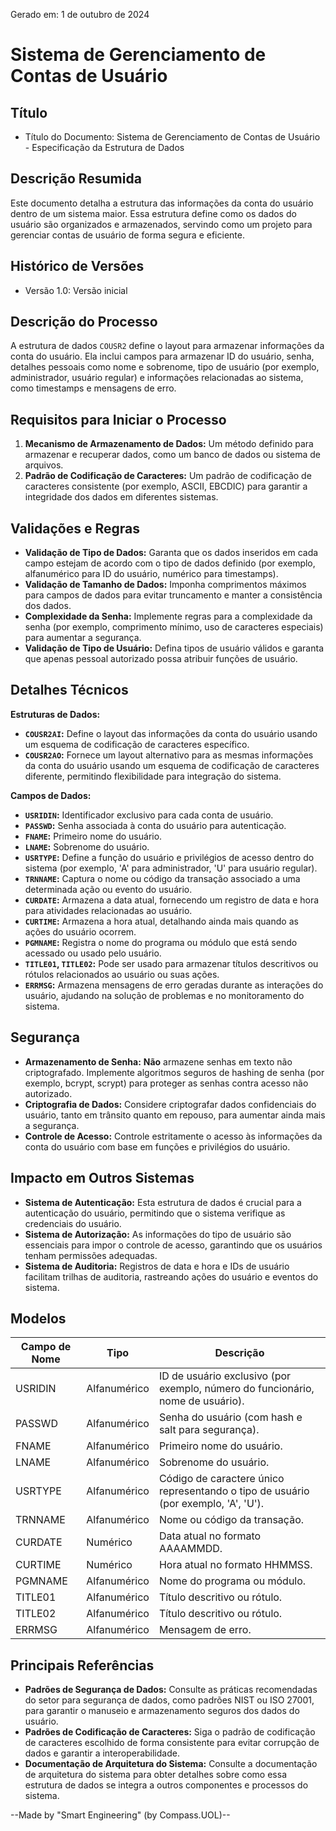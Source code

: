 Gerado em: 1 de outubro de 2024

# Sistema de Gerenciamento de Contas de Usuário

## Título

- Título do Documento: Sistema de Gerenciamento de Contas de Usuário - Especificação da Estrutura de Dados

## Descrição Resumida

Este documento detalha a estrutura das informações da conta do usuário dentro de um sistema maior. Essa estrutura define como os dados do usuário são organizados e armazenados, servindo como um projeto para gerenciar contas de usuário de forma segura e eficiente.

## Histórico de Versões

- Versão 1.0: Versão inicial

## Descrição do Processo

A estrutura de dados `COUSR2` define o layout para armazenar informações da conta do usuário. Ela inclui campos para armazenar ID do usuário, senha, detalhes pessoais como nome e sobrenome, tipo de usuário (por exemplo, administrador, usuário regular) e informações relacionadas ao sistema, como timestamps e mensagens de erro.

## Requisitos para Iniciar o Processo

1. **Mecanismo de Armazenamento de Dados:** Um método definido para armazenar e recuperar dados, como um banco de dados ou sistema de arquivos.
2. **Padrão de Codificação de Caracteres:** Um padrão de codificação de caracteres consistente (por exemplo, ASCII, EBCDIC) para garantir a integridade dos dados em diferentes sistemas.

## Validações e Regras

* **Validação de Tipo de Dados:** Garanta que os dados inseridos em cada campo estejam de acordo com o tipo de dados definido (por exemplo, alfanumérico para ID do usuário, numérico para timestamps).
* **Validação de Tamanho de Dados:** Imponha comprimentos máximos para campos de dados para evitar truncamento e manter a consistência dos dados.
* **Complexidade da Senha:** Implemente regras para a complexidade da senha (por exemplo, comprimento mínimo, uso de caracteres especiais) para aumentar a segurança.
* **Validação de Tipo de Usuário:** Defina tipos de usuário válidos e garanta que apenas pessoal autorizado possa atribuir funções de usuário.

## Detalhes Técnicos

**Estruturas de Dados:**

* **`COUSR2AI`:** Define o layout das informações da conta do usuário usando um esquema de codificação de caracteres específico.
* **`COUSR2AO`:** Fornece um layout alternativo para as mesmas informações da conta do usuário usando um esquema de codificação de caracteres diferente, permitindo flexibilidade para integração do sistema.

**Campos de Dados:**

* **`USRIDIN`:** Identificador exclusivo para cada conta de usuário.
* **`PASSWD`:** Senha associada à conta do usuário para autenticação.
* **`FNAME`:** Primeiro nome do usuário.
* **`LNAME`:** Sobrenome do usuário.
* **`USRTYPE`:** Define a função do usuário e privilégios de acesso dentro do sistema (por exemplo, 'A' para administrador, 'U' para usuário regular).
* **`TRNNAME`:** Captura o nome ou código da transação associado a uma determinada ação ou evento do usuário.
* **`CURDATE`:** Armazena a data atual, fornecendo um registro de data e hora para atividades relacionadas ao usuário.
* **`CURTIME`:** Armazena a hora atual, detalhando ainda mais quando as ações do usuário ocorrem.
* **`PGMNAME`:** Registra o nome do programa ou módulo que está sendo acessado ou usado pelo usuário.
* **`TITLE01`, `TITLE02`:** Pode ser usado para armazenar títulos descritivos ou rótulos relacionados ao usuário ou suas ações.
* **`ERRMSG`:** Armazena mensagens de erro geradas durante as interações do usuário, ajudando na solução de problemas e no monitoramento do sistema.

## Segurança

* **Armazenamento de Senha:** **Não** armazene senhas em texto não criptografado. Implemente algoritmos seguros de hashing de senha (por exemplo, bcrypt, scrypt) para proteger as senhas contra acesso não autorizado.
* **Criptografia de Dados:** Considere criptografar dados confidenciais do usuário, tanto em trânsito quanto em repouso, para aumentar ainda mais a segurança.
* **Controle de Acesso:** Controle estritamente o acesso às informações da conta do usuário com base em funções e privilégios do usuário.

## Impacto em Outros Sistemas

* **Sistema de Autenticação:** Esta estrutura de dados é crucial para a autenticação do usuário, permitindo que o sistema verifique as credenciais do usuário.
* **Sistema de Autorização:** As informações do tipo de usuário são essenciais para impor o controle de acesso, garantindo que os usuários tenham permissões adequadas.
* **Sistema de Auditoria:** Registros de data e hora e IDs de usuário facilitam trilhas de auditoria, rastreando ações do usuário e eventos do sistema.

## Modelos

| Campo de Nome | Tipo | Descrição |
|---|---|---|
| USRIDIN | Alfanumérico | ID de usuário exclusivo (por exemplo, número do funcionário, nome de usuário). |
| PASSWD | Alfanumérico | Senha do usuário (com hash e salt para segurança). |
| FNAME | Alfanumérico | Primeiro nome do usuário. |
| LNAME | Alfanumérico | Sobrenome do usuário. |
| USRTYPE | Alfanumérico | Código de caractere único representando o tipo de usuário (por exemplo, 'A', 'U'). |
| TRNNAME | Alfanumérico | Nome ou código da transação. |
| CURDATE | Numérico | Data atual no formato AAAAMMDD. |
| CURTIME | Numérico | Hora atual no formato HHMMSS. |
| PGMNAME | Alfanumérico | Nome do programa ou módulo. |
| TITLE01 | Alfanumérico | Título descritivo ou rótulo. |
| TITLE02 | Alfanumérico | Título descritivo ou rótulo. |
| ERRMSG | Alfanumérico | Mensagem de erro. |

## Principais Referências

* **Padrões de Segurança de Dados:** Consulte as práticas recomendadas do setor para segurança de dados, como padrões NIST ou ISO 27001, para garantir o manuseio e armazenamento seguros dos dados do usuário.
* **Padrões de Codificação de Caracteres:** Siga o padrão de codificação de caracteres escolhido de forma consistente para evitar corrupção de dados e garantir a interoperabilidade.
* **Documentação de Arquitetura do Sistema:** Consulte a documentação de arquitetura do sistema para obter detalhes sobre como essa estrutura de dados se integra a outros componentes e processos do sistema.

--Made by "Smart Engineering" (by Compass.UOL)--